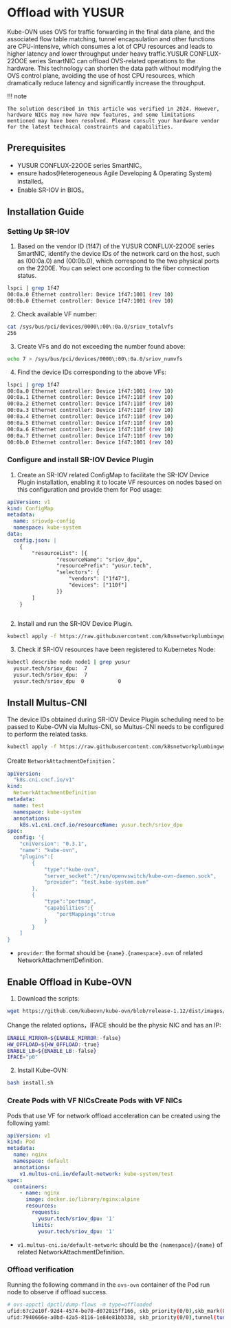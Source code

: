 # Offload with YUSUR

Kube-OVN uses OVS for traffic forwarding in the final data plane, and the associated flow table matching, tunnel encapsulation and other functions are CPU-intensive, which consumes a lot of CPU resources and leads to higher latency and lower throughput under heavy traffic.YUSUR CONFLUX-22OOE series SmartNIC can offload OVS-related operations to the hardware. This technology can shorten the data path without modifying the OVS control plane, avoiding the use of host CPU resources, which dramatically reduce latency and significantly increase the throughput.

!!! note

    The solution described in this article was verified in 2024. However, hardware NICs may now have new features, and some limitations mentioned may have been resolved. Please consult your hardware vendor for the latest technical constraints and capabilities.

## Prerequisites

- YUSUR CONFLUX-22OOE series SmartNIC。
- ensure hados(Heterogeneous Agile Developing & Operating System) installed。
- Enable SR-IOV in BIOS。

## Installation Guide

### Setting Up SR-IOV

1. Based on the vendor ID (1f47) of the YUSUR CONFLUX-22OOE series SmartNIC, identify the device IDs of the network card on the host, such as (00:0a.0) and (00:0b.0), which correspond to the two physical ports on the 2200E. You can select one according to the fiber connection status.

```bash
lspci | grep 1f47
00:0a.0 Ethernet controller: Device 1f47:1001 (rev 10)
00:0b.0 Ethernet controller: Device 1f47:1001 (rev 10)
```

2. Check available VF number:

``` bash
cat /sys/bus/pci/devices/0000\:00\:0a.0/sriov_totalvfs
256
```

3. Create VFs and do not exceeding the number found above:

```bash
echo 7 > /sys/bus/pci/devices/0000\:00\:0a.0/sriov_numvfs
```

4. Find the device IDs corresponding to the above VFs:

```bash
lspci | grep 1f47
00:0a.0 Ethernet controller: Device 1f47:1001 (rev 10)
00:0a.1 Ethernet controller: Device 1f47:110f (rev 10)
00:0a.2 Ethernet controller: Device 1f47:110f (rev 10)
00:0a.3 Ethernet controller: Device 1f47:110f (rev 10)
00:0a.4 Ethernet controller: Device 1f47:110f (rev 10)
00:0a.5 Ethernet controller: Device 1f47:110f (rev 10)
00:0a.6 Ethernet controller: Device 1f47:110f (rev 10)
00:0a.7 Ethernet controller: Device 1f47:110f (rev 10)
00:0b.0 Ethernet controller: Device 1f47:1001 (rev 10)
```

### Configure and install SR-IOV Device Plugin

1. Create an SR-IOV related ConfigMap to facilitate the SR-IOV Device Plugin installation, enabling it to locate VF resources on nodes based on this configuration and provide them for Pod usage:

```yaml
apiVersion: v1
kind: ConfigMap
metadata:
  name: sriovdp-config
  namespace: kube-system
data:
  config.json: |
    {
        "resourceList": [{
                "resourceName": "sriov_dpu",
                "resourcePrefix": "yusur.tech",
                "selectors": {
                    "vendors": ["1f47"],
                    "devices": ["110f"]
                }}
        ]
    }
 
```

2. Install and run the SR-IOV Device Plugin.

```bash
kubectl apply -f https://raw.githubusercontent.com/k8snetworkplumbingwg/sriov-network-device-plugin/v3.6.2/deployments/sriovdp-daemonset.yaml
```

3. Check if SR-IOV resources have been registered to Kubernetes Node:

```bash
kubectl describe node node1 | grep yusur
  yusur.tech/sriov_dpu:  7
  yusur.tech/sriov_dpu:  7
  yusur.tech/sriov_dpu  0           0
```

## Install Multus-CNI

The device IDs obtained during SR-IOV Device Plugin scheduling need to be passed to Kube-OVN via Multus-CNI, so Multus-CNI needs to be configured to perform the related tasks.

```bash
kubectl apply -f https://raw.githubusercontent.com/k8snetworkplumbingwg/multus-cni/v4.0.2/deployments/multus-daemonset-thick.yml
```

Create `NetworkAttachmentDefinition`：

```yaml
apiVersion:
  "k8s.cni.cncf.io/v1"
kind:
  NetworkAttachmentDefinition
metadata:
  name: test
  namespace: kube-system
  annotations:
    k8s.v1.cni.cncf.io/resourceName: yusur.tech/sriov_dpu
spec:
  config: '{
    "cniVersion": "0.3.1",
    "name": "kube-ovn",
    "plugins":[
        {
            "type":"kube-ovn",
            "server_socket":"/run/openvswitch/kube-ovn-daemon.sock",
            "provider": "test.kube-system.ovn"
        },
        {
            "type":"portmap",
            "capabilities":{
                "portMappings":true
            }
        }
    ]
}
```

- `provider`: the format should be `{name}.{namespace}.ovn` of related NetworkAttachmentDefinition.

## Enable Offload in Kube-OVN

1. Download the scripts:

```bash
wget https://github.com/kubeovn/kube-ovn/blob/release-1.12/dist/images/install.sh
```

Change the related options，IFACE should be the physic NIC and has an IP:

```bash
ENABLE_MIRROR=${ENABLE_MIRROR:-false}
HW_OFFLOAD=${HW_OFFLOAD:-true}
ENABLE_LB=${ENABLE_LB:-false}
IFACE="p0"
```

2. Install Kube-OVN:

```bash
bash install.sh
```

### Create Pods with VF NICsCreate Pods with VF NICs

Pods that use VF for network offload acceleration can be created using the following yaml:

```yaml
apiVersion: v1
kind: Pod
metadata:
  name: nginx
  namespace: default
  annotations:
    v1.multus-cni.io/default-network: kube-system/test
spec:
  containers:
    - name: nginx
      image: docker.io/library/nginx:alpine
      resources:
        requests:
          yusur.tech/sriov_dpu: '1'
        limits:
          yusur.tech/sriov_dpu: '1'
```

- `v1.multus-cni.io/default-network`: should be the `{namespace}/{name}` of related NetworkAttachmentDefinition.

### Offload verification

Running the following command in the `ovs-ovn` container of the Pod run node to observe if offload success.

```bash
# ovs-appctl dpctl/dump-flows -m type=offloaded
ufid:67c2e10f-92d4-4574-be70-d072815ff166, skb_priority(0/0),skb_mark(0/0),ct_state(0/0x23),ct_zone(0/0),ct_mark(0/0),ct_label(0/0),recirc_id(0),dp_hash(0/0),in_port(d85b161b6840_h),packet_type(ns=0/0,id=0/0),eth(src=0a:c9:1c:70:01:09,dst=8a:18:a4:22:b7:7d),eth_type(0x0800),ipv4(src=10.0.1.10,dst=10.0.1.6,proto=6,tos=0/0x3,ttl=0/0,frag=no),tcp(src=60774,dst=9001), packets:75021, bytes:109521630, offload_packets:75019, offload_bytes:109521498, used:3.990s,offloaded:yes,dp:tc, actions:set(tunnel(tun_id=0x5,dst=192.168.201.12,ttl=64,tp_dst=6081,geneve({class=0x102,type=0x80,len=4,0xa0006}),flags(csum|key))),genev_sys_6081
ufid:7940666e-a0bd-42a5-8116-1e84e81bb338, skb_priority(0/0),tunnel(tun_id=0x5,src=192.168.201.12,dst=192.168.201.11,ttl=0/0,tp_dst=6081,geneve({class=0x102,type=0x80,len=4,0x6000a}),flags(+key)),skb_mark(0/0),ct_state(0/0),ct_zone(0/0),ct_mark(0/0),ct_label(0/0),recirc_id(0),dp_hash(0/0),in_port(genev_sys_6081),packet_type(ns=0/0,id=0/0),eth(src=8a:18:a4:22:b7:7d,dst=0a:c9:1c:70:01:09),eth_type(0x0800),ipv4(src=10.0.1.6,dst=10.0.1.10,proto=6,tos=0/0,ttl=0/0,frag=no),tcp(src=9001,dst=60774), packets:6946, bytes:459664, offload_packets:6944, offload_bytes:459532, used:4.170s, dp:tc,offloaded:yes,actions:d85b161b6840_h
```
